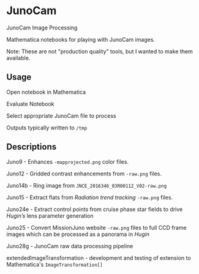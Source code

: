 # JunoCam
JunoCam Image Processing

Mathematica notebooks for playing with JunoCam images.

Note: These are not "production quality" tools, but I wanted to
make them available.

## Usage
Open notebook in Mathematica

Evaluate Notebook

Select appropriate JunoCam file	to process

Outputs typically written to `/tmp`

## Descriptions
Juno9 - Enhances `-mapprojected.png` color files.

Juno12 - Gridded contrast enhancements from `-raw.png` files.

Juno14b	 - Ring image from `JNCE_2016346_03R00112_V02-raw.png`

Juno15 - Extract flats from _Radiation trend tracking_ `-raw.png` files.

Juno24e - Extract control points from cruise phase star fields to drive *Hugin’s* lens parameter generation

Juno25 - Convert MissionJuno website `-raw.png` files to full CCD frame images which can be processed as a panorama in *Hugin*

Juno28g - JunoCam raw data processing pipeline

extendedImageTransformation - development and testing of extension to Mathematica's `ImageTransformation[]`
